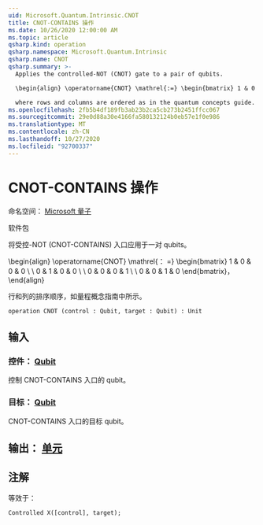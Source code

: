 ```yaml
---
uid: Microsoft.Quantum.Intrinsic.CNOT
title: CNOT-CONTAINS 操作
ms.date: 10/26/2020 12:00:00 AM
ms.topic: article
qsharp.kind: operation
qsharp.namespace: Microsoft.Quantum.Intrinsic
qsharp.name: CNOT
qsharp.summary: >-
  Applies the controlled-NOT (CNOT) gate to a pair of qubits.

  \begin{align} \operatorname{CNOT} \mathrel{:=} \begin{bmatrix} 1 & 0 & 0 & 0 \\\\ 0 & 1 & 0 & 0 \\\\ 0 & 0 & 0 & 1 \\\\ 0 & 0 & 1 & 0 \end{bmatrix}, \end{align}

  where rows and columns are ordered as in the quantum concepts guide.
ms.openlocfilehash: 2fb5b4df189fb3ab23b2ca5cb273b2451ffcc067
ms.sourcegitcommit: 29e0d88a30e4166fa580132124b0eb57e1f0e986
ms.translationtype: MT
ms.contentlocale: zh-CN
ms.lasthandoff: 10/27/2020
ms.locfileid: "92700337"
---
```

# <a name="cnot-operation"></a>CNOT-CONTAINS 操作

命名空间： [Microsoft 量子](xref:Microsoft.Quantum.Intrinsic)

软件包 [](https://nuget.org/packages/)


将受控-NOT (CNOT-CONTAINS) 入口应用于一对 qubits。

\begin{align} \operatorname{CNOT} \mathrel{： =} \begin{bmatrix} 1 & 0 & 0 & 0 \\ \\ 0 & 1 & 0 & 0 \\ \\ 0 & 0 & 0 & 1 \\ \\ 0 & 0 & 1 & 0 \end{bmatrix}，\end{align}

行和列的排序顺序，如量程概念指南中所示。

```qsharp
operation CNOT (control : Qubit, target : Qubit) : Unit
```


## <a name="input"></a>输入

### <a name="control--qubit"></a>控件： [Qubit](xref:microsoft.quantum.lang-ref.qubit)

控制 CNOT-CONTAINS 入口的 qubit。


### <a name="target--qubit"></a>目标： [Qubit](xref:microsoft.quantum.lang-ref.qubit)

CNOT-CONTAINS 入口的目标 qubit。



## <a name="output--unit"></a>输出： [单元](xref:microsoft.quantum.lang-ref.unit)



## <a name="remarks"></a>注解

等效于：

```qsharp
Controlled X([control], target);
```